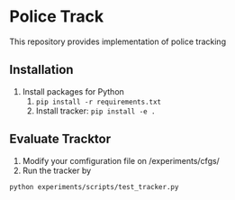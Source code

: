 # Police Track

This repository provides implementation of police tracking

## Installation

1.  Install packages for Python
    1. `pip install -r requirements.txt`
    2. Install tracker: `pip install -e .`

## Evaluate Tracktor


1. Modify your comfiguration file on /experiments/cfgs/
2. Run the tracker by 
  
  ```python experiments/scripts/test_tracker.py```
